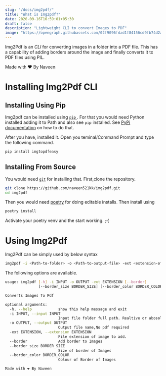 ```yaml
---
slug: "/docs/img2pdf/"
title: "What is Img2pdf?"
date: 2020-09-16T16:59:01+05:30
draft: false
description: "Lightweight CLI to convert Images to PDF"
image: "https://opengraph.githubassets.com/02f9096fdad1f84156cd9fb74d2aed493f0aaab74f50dc5dd2d62a60bf804ae4/naveen521kk/img2pdf"
---
```


Img2Pdf is an *CLI* for converting images in a folder into a PDF file.
This has a capability of adding borders around the image and finally converts it to PDF files using PIL.

Made with ❤ By Naveen

# Installing Img2Pdf CLI

## Installing Using Pip

Img2pdf can be installed using [`pip` ](https://pypi.org/project/imgtopdfeasy/). For that you would need Python installed adding it to Path and also see `pip` installed. See [PyPi documentation](https://pip.pypa.io/en/stable/installing/) on how to do that.

After you have, installed it. Open you teminal/Command Prompt and type the following command.

```sh
pip install imgtopdfeasy
```


## Installing From Source

You would need [`git`](https://git-scm.com) for installing that. First,clone the repository.

```sh
git clone https://github.com/naveen521kk/img2pdf.git
cd img2pdf
```

Then you would need [poetry](https://python-poetry.org) for doing editable installs. Then install using

```sh
poetry install
```

Activate your poetry venv and the start working. ;-)

# Using Img2Pdf

Img2Pdf can be simply used by below syntax

```sh
img2pdf -i <Path-to-folder> -o <Path-to-output-file> -ext <extension-of-image-to-add>
```

The following options are available.

```sh
usage: img2pdf [-h] -i INPUT -o OUTPUT -ext EXTENSION [--border]
               [--border_size BORDER_SIZE] [--border_color BORDER_COLOR]

Converts Images To Pdf

optional arguments:
  -h, --help            show this help message and exit
  -i INPUT, --input INPUT
                        Input file folder full path. Realtive or abosolute
  -o OUTPUT, --output OUTPUT
                        Output file name,No pdf required
  -ext EXTENSION, --extension EXTENSION
                        File extension of image to add.
  --border              Add border to Images
  --border_size BORDER_SIZE
                        Size of border of Images
  --border_color BORDER_COLOR
                        Colour of Border of Images

Made with ❤ By Naveen
```